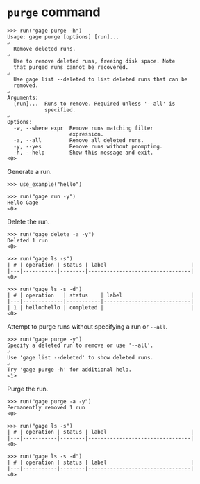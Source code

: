 # `purge` command

    >>> run("gage purge -h")
    Usage: gage purge [options] [run]...
    ⤶
      Remove deleted runs.
    ⤶
      Use to remove deleted runs, freeing disk space. Note
      that purged runs cannot be recovered.
    ⤶
      Use gage list --deleted to list deleted runs that can be
      removed.
    ⤶
    Arguments:
      [run]...  Runs to remove. Required unless '--all' is
                specified.
    ⤶
    Options:
      -w, --where expr  Remove runs matching filter
                        expression.
      -a, --all         Remove all deleted runs.
      -y, --yes         Remove runs without prompting.
      -h, --help        Show this message and exit.
    <0>

Generate a run.

    >>> use_example("hello")

    >>> run("gage run -y")
    Hello Gage
    <0>

Delete the run.

    >>> run("gage delete -a -y")
    Deleted 1 run
    <0>

    >>> run("gage ls -s")
    | # | operation | status | label                           |
    |---|-----------|--------|---------------------------------|
    <0>

    >>> run("gage ls -s -d")
    | # | operation   | status    | label                      |
    |---|-------------|-----------|----------------------------|
    | 1 | hello:hello | completed |                            |
    <0>

Attempt to purge runs without specifying a run or `--all`.

    >>> run("gage purge -y")
    Specify a deleted run to remove or use '--all'.
    ⤶
    Use 'gage list --deleted' to show deleted runs.
    ⤶
    Try 'gage purge -h' for additional help.
    <1>

Purge the run.

    >>> run("gage purge -a -y")
    Permanently removed 1 run
    <0>

    >>> run("gage ls -s")
    | # | operation | status | label                           |
    |---|-----------|--------|---------------------------------|
    <0>

    >>> run("gage ls -s -d")
    | # | operation | status | label                           |
    |---|-----------|--------|---------------------------------|
    <0>
